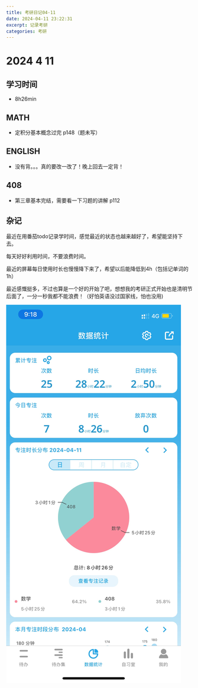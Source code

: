 ```yaml
---
title: 考研日记04-11
date: 2024-04-11 23:22:31
excerpt: 记录考研
categories: 考研
---
```

# 2024 4 11

## 学习时间

- 8h26min



## MATH

- 定积分基本概念过完 p148（题未写）

  

## ENGLISH

- 没有背。。。真的要改一改了！晚上回去一定背！



## 408

- 第三章基本完结，需要看一下习题的讲解 p112



## 杂记

最近在用番茄todo记录学时间，感觉最近的状态也越来越好了，希望能坚持下去。

每天好好利用时间，不要浪费时间。

最近的屏幕每日使用时长也慢慢降下来了，希望以后能降低到4h（包括记单词的1h）

最近感慨挺多，不过也算是一个好的开始了吧，想想我的考研正式开始也是清明节后面了，一分一秒我都不能浪费！（好怕英语没过国家线，怕也没用)


![截屏2024-03-30 16.58.15](https://github.com/R3damancy1/picx-images-hosting/raw/master/7f25371ca328dc735b59c1782e942add.6ik2q5k3el.jpg)
